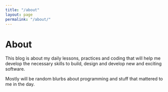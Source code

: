 ```yaml
---
title: "/about"
layout: page
permalink: "/about/"
---
```


# About

This blog is about my daily lessons, practices and coding that will help me develop the necessary skills to build, design and develop new and exciting software. 

Mostly will be random blurbs about programming and stuff that mattered to me in the day.

